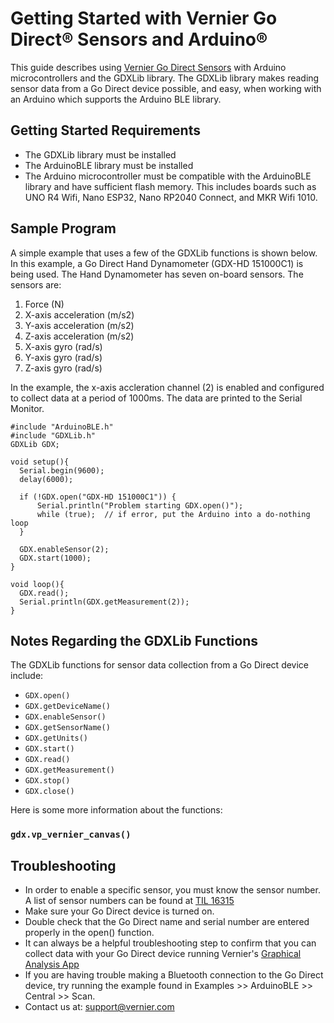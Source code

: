 # Getting Started with Vernier Go Direct® Sensors and Arduino®

This guide describes using [Vernier Go Direct Sensors](https://www.vernier.com/products/sensors/go-direct-sensors/) with Arduino microcontrollers and the GDXLib library. The GDXLib library makes reading sensor data from a Go Direct device possible, and easy, when working with an Arduino which supports the Arduino BLE library.

## Getting Started Requirements

- The GDXLib library must be installed
- The ArduinoBLE library must be installed
- The Arduino microcontroller must be compatible with the ArduinoBLE library and have sufficient flash memory. This includes boards such as UNO R4 Wifi, Nano ESP32, Nano RP2040 Connect, and MKR Wifi 1010.

## Sample Program

A simple example that uses a few of the GDXLib functions is shown below. In this example, a Go Direct Hand Dynamometer (GDX-HD 151000C1) is being used. The Hand Dynamometer has seven on-board sensors. The sensors are:

1. Force (N)
2. X-axis acceleration (m/s2)
3. Y-axis acceleration (m/s2)
4. Z-axis acceleration (m/s2)
5. X-axis gyro (rad/s)
6. Y-axis gyro (rad/s)
7. Z-axis gyro (rad/s)

In the example, the x-axis accleration channel (2) is enabled and configured to collect data at a period of 1000ms. The data are printed to the Serial Monitor.

```
#include "ArduinoBLE.h"
#include "GDXLib.h"
GDXLib GDX;

void setup(){
  Serial.begin(9600);
  delay(6000);

  if (!GDX.open("GDX-HD 151000C1")) {
      Serial.println("Problem starting GDX.open()"); 
      while (true);  // if error, put the Arduino into a do-nothing loop
  }

  GDX.enableSensor(2); 
  GDX.start(1000);
}

void loop(){
  GDX.read();
  Serial.println(GDX.getMeasurement(2));
}
```

## Notes Regarding the GDXLib Functions 

The GDXLib functions for sensor data collection from a Go Direct device include:

- `GDX.open()`
- `GDX.getDeviceName()`
- `GDX.enableSensor()`
- `GDX.getSensorName()`
- `GDX.getUnits()`
- `GDX.start()`
- `GDX.read()`
- `GDX.getMeasurement()`
- `GDX.stop()`
- `GDX.close()`

Here is some more information about the functions:

### `gdx.vp_vernier_canvas()`

## Troubleshooting

- In order to enable a specific sensor, you must know the sensor number. A list of sensor numbers can be found at [TIL 16315](https://www.vernier.com/til/16315)
- Make sure your Go Direct device is turned on.
- Double check that the Go Direct name and serial number are entered properly in the open() function.
- It can always be a helpful troubleshooting step to confirm that you can collect data with your Go Direct device running Vernier's [Graphical Analysis App](https://www.vernier.com/downloads/graphical-analysis/)
- If you are having trouble making a Bluetooth connection to the Go Direct device, try running the example found in Examples >> ArduinoBLE >> Central >> Scan.
- Contact us at: support@vernier.com
